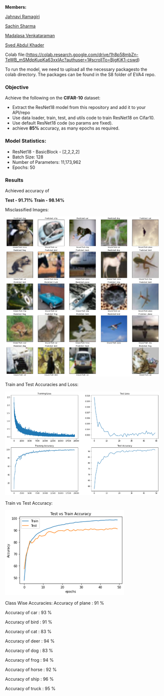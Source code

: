 **Members:**

[Jahnavi Ramagiri](https://canvas.instructure.com/courses/1804302/users/25685093)

[Sachin Sharma](https://canvas.instructure.com/courses/1804302/users/23724529)

[Madalasa Venkataraman](https://canvas.instructure.com/courses/1804302/users/25685106)

[Syed Abdul Khader](https://canvas.instructure.com/courses/1804302/users/25685109)

Colab file:(https://colab.research.google.com/drive/1h8p58mbZn-TeWB_mSMdpKupKa63xxIAc?authuser=1#scrollTo=BjgKiK1-cswd)

To run the model, we need to upload all the necessary packagesto the colab directory. The packages can be found in the S8 folder of EVA4 repo.


### **Objective**

Achieve the following on the **CIFAR-10** dataset:

- Extract the ResNet18 model from this repository and add it to your API/repo
- Use data loader, train, test, and utils code to train ResNet18 on Cifar10.
- Use default ResNet18 code (so params are fixed).
- achieve **85%** accuracy, as many epochs as required.

### **Model Statistics:**

- ResNet18 - BasicBlock - [2,2,2,2]
- Batch Size: 128
- Number of Parameters: 11,173,962
- Epochs: 50

### **Results**

Achieved accuracy of

**Test - 91.71%**
**Train - 98.14%**

Misclassified Images:

![MissClassifiedImages](https://github.com/JahnaviRamagiri/EVA-B2/blob/master/S8/output/MissClassify.png)

Train and Test Accuracies and Loss:

![Test-Train Accuracy and Loss](https://github.com/JahnaviRamagiri/EVA-B2/blob/master/S8/output/LossandAcc.png)

Train vs Test Accuracy:

![Test-vs-Train Accuracy](https://github.com/JahnaviRamagiri/EVA-B2/blob/master/S8/output/TestvTrainAcc.png)

Class Wise Accuracies:
Accuracy of plane : 91 %

Accuracy of   car : 93 %

Accuracy of  bird : 91 %

Accuracy of   cat : 83 %

Accuracy of  deer : 94 %

Accuracy of   dog : 83 %

Accuracy of  frog : 94 %

Accuracy of horse : 92 %

Accuracy of  ship : 96 %

Accuracy of truck : 95 % 

